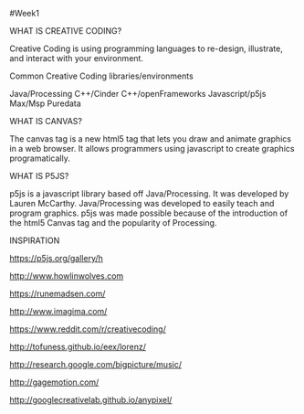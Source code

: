 #Week1

WHAT IS CREATIVE CODING?

Creative Coding is using programming languages to re-design, illustrate, and interact with your environment.

Common Creative Coding libraries/environments

Java/Processing
C++/Cinder
C++/openFrameworks
Javascript/p5js
Max/Msp
Puredata

WHAT IS CANVAS?

The canvas tag is a new html5 tag that lets you draw and animate graphics in a web browser. It allows programmers using javascript to create graphics programatically.

WHAT IS P5JS?

p5js is a javascript library based off Java/Processing. It was developed by Lauren McCarthy. Java/Processing was developed to easily teach and program graphics. p5js was made possible because of the introduction of the html5 Canvas tag and the popularity of Processing.

INSPIRATION

https://p5js.org/gallery/h

http://www.howlinwolves.com

https://runemadsen.com/

http://www.imagima.com/

https://www.reddit.com/r/creativecoding/

http://tofuness.github.io/eex/lorenz/

http://research.google.com/bigpicture/music/

http://gagemotion.com/

http://googlecreativelab.github.io/anypixel/